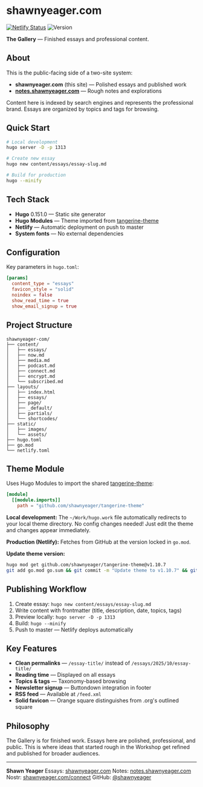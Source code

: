 # shawnyeager.com

[![Netlify Status](https://api.netlify.com/api/v1/badges/345f9641-36ce-4cef-a6ce-d2f0b1e1de73/deploy-status)](https://app.netlify.com/sites/shawnyeager-com/deploys)
![Version](https://img.shields.io/badge/version-v1.0.0-orange)

**The Gallery** — Finished essays and professional content.

## About

This is the public-facing side of a two-site system:
- **shawnyeager.com** (this site) — Polished essays and published work
- **[notes.shawnyeager.com](https://notes.shawnyeager.com)** — Rough notes and explorations

Content here is indexed by search engines and represents the professional brand. Essays are organized by topics and tags for browsing.

## Quick Start

```bash
# Local development
hugo server -D -p 1313

# Create new essay
hugo new content/essays/essay-slug.md

# Build for production
hugo --minify
```

## Tech Stack

- **Hugo** 0.151.0 — Static site generator
- **Hugo Modules** — Theme imported from [tangerine-theme](https://github.com/shawnyeager/tangerine-theme)
- **Netlify** — Automatic deployment on push to master
- **System fonts** — No external dependencies

## Configuration

Key parameters in `hugo.toml`:

```toml
[params]
  content_type = "essays"
  favicon_style = "solid"
  noindex = false
  show_read_time = true
  show_email_signup = true
```

## Project Structure

```
shawnyeager-com/
├── content/
│   ├── essays/
│   ├── now.md
│   ├── media.md
│   ├── podcast.md
│   ├── connect.md
│   ├── encrypt.md
│   └── subscribed.md
├── layouts/
│   ├── index.html
│   ├── essays/
│   ├── page/
│   ├── _default/
│   ├── partials/
│   └── shortcodes/
├── static/
│   ├── images/
│   └── assets/
├── hugo.toml
├── go.mod
└── netlify.toml
```

## Theme Module

Uses Hugo Modules to import the shared [tangerine-theme](https://github.com/shawnyeager/tangerine-theme):

```toml
[module]
  [[module.imports]]
    path = "github.com/shawnyeager/tangerine-theme"
```

**Local development:** The `~/Work/hugo.work` file automatically redirects to your local theme directory. No config changes needed! Just edit the theme and changes appear immediately.

**Production (Netlify):** Fetches from GitHub at the version locked in `go.mod`.

**Update theme version:**
```bash
hugo mod get github.com/shawnyeager/tangerine-theme@v1.10.7
git add go.mod go.sum && git commit -m "Update theme to v1.10.7" && git push
```

## Publishing Workflow

1. Create essay: `hugo new content/essays/essay-slug.md`
2. Write content with frontmatter (title, description, date, topics, tags)
3. Preview locally: `hugo server -D -p 1313`
4. Build: `hugo --minify`
5. Push to master — Netlify deploys automatically

## Key Features

- **Clean permalinks** — `/essay-title/` instead of `/essays/2025/10/essay-title/`
- **Reading time** — Displayed on all essays
- **Topics & tags** — Taxonomy-based browsing
- **Newsletter signup** — Buttondown integration in footer
- **RSS feed** — Available at `/feed.xml`
- **Solid favicon** — Orange square distinguishes from .org's outlined square

## Philosophy

The Gallery is for finished work. Essays here are polished, professional, and public. This is where ideas that started rough in the Workshop get refined and published for broader audiences.

---

**Shawn Yeager**
Essays: [shawnyeager.com](https://shawnyeager.com)
Notes: [notes.shawnyeager.com](https://notes.shawnyeager.com)
Nostr: [shawnyeager.com/connect](https://shawnyeager.com/connect)
GitHub: [@shawnyeager](https://github.com/shawnyeager)
